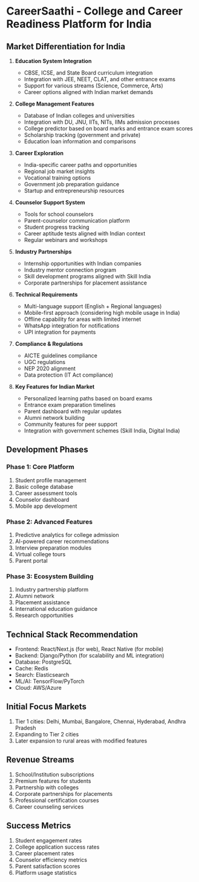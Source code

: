 # CareerSaathi - College and Career Readiness Platform for India

## Market Differentiation for India
1. **Education System Integration**
   - CBSE, ICSE, and State Board curriculum integration
   - Integration with JEE, NEET, CLAT, and other entrance exams
   - Support for various streams (Science, Commerce, Arts)
   - Career options aligned with Indian market demands

2. **College Management Features**
   - Database of Indian colleges and universities
   - Integration with DU, JNU, IITs, NITs, IIMs admission processes
   - College predictor based on board marks and entrance exam scores
   - Scholarship tracking (government and private)
   - Education loan information and comparisons

3. **Career Exploration**
   - India-specific career paths and opportunities
   - Regional job market insights
   - Vocational training options
   - Government job preparation guidance
   - Startup and entrepreneurship resources

4. **Counselor Support System**
   - Tools for school counselors
   - Parent-counselor communication platform
   - Student progress tracking
   - Career aptitude tests aligned with Indian context
   - Regular webinars and workshops

5. **Industry Partnerships**
   - Internship opportunities with Indian companies
   - Industry mentor connection program
   - Skill development programs aligned with Skill India
   - Corporate partnerships for placement assistance

6. **Technical Requirements**
   - Multi-language support (English + Regional languages)
   - Mobile-first approach (considering high mobile usage in India)
   - Offline capability for areas with limited internet
   - WhatsApp integration for notifications
   - UPI integration for payments

7. **Compliance & Regulations**
   - AICTE guidelines compliance
   - UGC regulations
   - NEP 2020 alignment
   - Data protection (IT Act compliance)

8. **Key Features for Indian Market**
   - Personalized learning paths based on board exams
   - Entrance exam preparation timelines
   - Parent dashboard with regular updates
   - Alumni network building
   - Community features for peer support
   - Integration with government schemes (Skill India, Digital India)

## Development Phases

### Phase 1: Core Platform
1. Student profile management
2. Basic college database
3. Career assessment tools
4. Counselor dashboard
5. Mobile app development

### Phase 2: Advanced Features
1. Predictive analytics for college admission
2. AI-powered career recommendations
3. Interview preparation modules
4. Virtual college tours
5. Parent portal

### Phase 3: Ecosystem Building
1. Industry partnership platform
2. Alumni network
3. Placement assistance
4. International education guidance
5. Research opportunities

## Technical Stack Recommendation
- Frontend: React/Next.js (for web), React Native (for mobile)
- Backend: Django/Python (for scalability and ML integration)
- Database: PostgreSQL
- Cache: Redis
- Search: Elasticsearch
- ML/AI: TensorFlow/PyTorch
- Cloud: AWS/Azure

## Initial Focus Markets
1. Tier 1 cities: Delhi, Mumbai, Bangalore, Chennai, Hyderabad, Andhra Pradesh
2. Expanding to Tier 2 cities
3. Later expansion to rural areas with modified features

## Revenue Streams
1. School/Institution subscriptions
2. Premium features for students
3. Partnership with colleges
4. Corporate partnerships for placements
5. Professional certification courses
6. Career counseling services

## Success Metrics
1. Student engagement rates
2. College application success rates
3. Career placement rates
4. Counselor efficiency metrics
5. Parent satisfaction scores
6. Platform usage statistics

